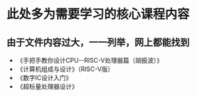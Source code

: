 # 此处多为需要学习的核心课程内容
## 由于文件内容过大，一一列举，网上都能找到
- 《手把手教你设计CPU--RISC-V处理器篇（胡振波）》
- 《计算机组成与设计》（RISC-V版）
- 《数字IC设计入门》
- 《超标量处理器设计》
